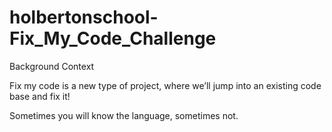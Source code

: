# holbertonschool-Fix_My_Code_Challenge
Background Context

Fix my code is a new type of project, where we’ll jump into an existing code base and fix it!

Sometimes you will know the language, sometimes not.
